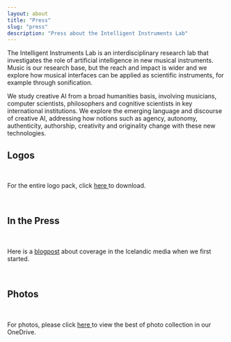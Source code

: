 ```yaml
---
layout: about
title: "Press"
slug: "press"
description: "Press about the Intelligent Instruments Lab"
---
```



The Intelligent Instruments Lab is an interdisciplinary research lab that investigates the role of artificial intelligence in new musical instruments. Music is our research base, but the reach and impact is wider and we explore how musical interfaces can be applied as scientific instruments, for example through sonification.

We study creative AI from a broad humanities basis, involving musicians, computer scientists, philosophers and cognitive scientists in key international institutions. We explore the emerging language and discourse of creative AI, addressing how notions such as agency, autonomy, authenticity, authorship, creativity and originality change with these new technologies.


## Logos
<br>

For the entire logo pack, click <a href="http://users.sussex.ac.uk/~thm21/thor/iil/iil_logos.zip" target="_blank"> here </a> to download.

<br>

## In the Press
<br>

Here is a <a href="https://iil.is/news/icelandic-news" target="_blank">blogpost</a> about coverage in the Icelandic media when we first started. 

<br>

## Photos
<br>

For photos, please click <a href="https://listahaskoliislands-my.sharepoint.com/:f:/g/personal/thor_magnusson_lhi_is/Eo7hKp4DCTtDn7aEZ88W_z4BVAe16xEW9u9NBLzwz44y5w?e=cYIMDs" target="_blank">  here </a> to view the best of photo collection in our OneDrive.
